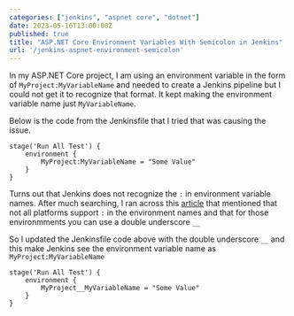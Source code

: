 ```yaml
---
categories: ["jenkins", "aspnet core", "dotnet"]
date: 2023-05-16T13:00:00Z
published: true
title: "ASP.NET Core Environment Variables With Semicolon in Jenkins"
url: '/jenkins-aspnet-environment-semicolon'
---
```


In my ASP.NET Core project, I am using an environment variable in the form of `MyProject:MyVariableName` and needed to create a Jenkins pipeline but I could not get it to recognize that format.  It kept making the environment variable name just `MyVariableName`.

Below is the code from the Jenkinsfile that I tried that was causing the issue.

```text
stage('Run All Test') {
    environment {
        MyProject:MyVariableName = "Some Value"
    }
}
```

Turns out that Jenkins does not recognize the `:` in environment variable names.  After much searching,  I ran across this [article](https://learn.microsoft.com/en-us/aspnet/core/fundamentals/configuration/?tabs=basicconfiguration&view=aspnetcore-7.0#non-prefixed-environment-variables) that mentioned that not all platforms support `:` in the environment names and that for those environmments you can use a double underscore `__`

So I updated the Jenkinsfile code above with the double underscore `__` and this make Jenkins see the environment variable name as `MyProject:MyVariableName`

```text
stage('Run All Test') {
    environment {
        MyProject__MyVariableName = "Some Value"
    }
}
```

